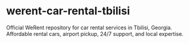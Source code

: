 # werent-car-rental-tbilisi
Official WeRent repository for car rental services in Tbilisi, Georgia. Affordable rental cars, airport pickup, 24/7 support, and local expertise.
